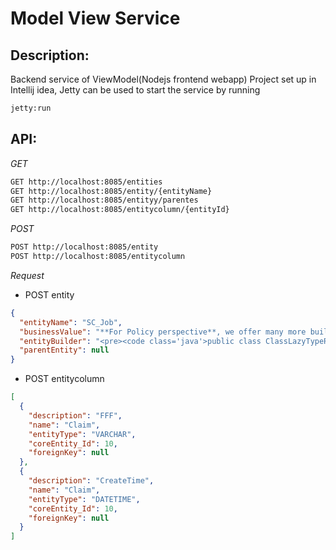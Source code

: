 # Model View Service

Description:
--------------
Backend service of ViewModel(Nodejs frontend webapp)
Project set up in Intellij idea, Jetty can be used to start the service by running
```bash
jetty:run
```

API:
----
*GET*
```html
GET http://localhost:8085/entities        
GET http://localhost:8085/entity/{entityName}         
GET http://localhost:8085/entityy/parentes     
GET http://localhost:8085/entitycolumn/{entityId}      

```

*POST*
```html
POST http://localhost:8085/entity
POST http://localhost:8085/entitycolumn
```

*Request*
* POST entity
```json
{
  "entityName": "SC_Job",
  "businessValue": "**For Policy perspective**, we offer many more built-in car insurance discounts",
  "entityBuilder": "<pre><code class='java'>public class ClassLazyTypeResolver {  \r abc...  \r   }</code></pre>",
  "parentEntity": null
}
```

* POST entitycolumn
```json
[
  {
    "description": "FFF",
    "name": "Claim",
    "entityType": "VARCHAR",
    "coreEntity_Id": 10,
    "foreignKey": null
  },
  {
    "description": "CreateTime",
    "name": "Claim",
    "entityType": "DATETIME",
    "coreEntity_Id": 10,
    "foreignKey": null
  }
]
```
